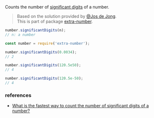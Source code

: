 Counts the number of [significant digits] of a number.
> Based on the solution provided by [@Jos de Jong].<br>
> This is part of package [extra-number].

[extra-number]: https://www.npmjs.com/package/extra-number

```javascript
number.significantDigits(n);
// n: a number
```

```javascript
const number = require('extra-number');

number.significantDigits(0.0034);
// 2

number.significantDigits(120.5e50);
// 4

number.significantDigits(120.5e-50);
// 4
```

### references

- [What is the fastest way to count the number of significant digits of a number?](https://stackoverflow.com/questions/22884720/what-is-the-fastest-way-to-count-the-number-of-significant-digits-of-a-number)

[significant digits]: https://en.wikipedia.org/wiki/Significant_figures
[@Jos de Jong]: https://stackoverflow.com/questions/22884720/what-is-the-fastest-way-to-count-the-number-of-significant-digits-of-a-number
